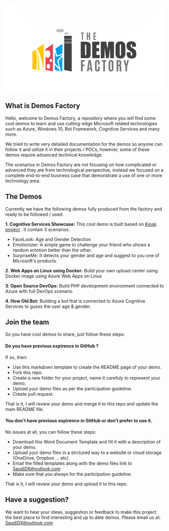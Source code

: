 ![Demos Factory](assets/logo.png)
## What is Demos Factory

Hello, welcome to Demos Factory, a repository where you will find some cool demos to learn and use cutting-edge Microsoft related technologies such as Azure, Windows 10, Bot Framework, Cognitive Services and many more.

We tried to write very detailed documentation for the demos so anyone can follow it and utilize it in their projects / POCs, however, some of these demos require advanced technical knowledge. 

The scenarios in Demos Factory are not focusing on how complicated or advanced they are from technological perspective, instead we focused on a complete end-to-end business case that demonstrate a use of one or more technology area. 


## The Demos

Currently we have the following demos fully produced from the factory and ready to be followed / used.

 **1. Cognitive Services Showcase:** This cool demo is built based on [Kiosk project](https://github.com/Microsoft/Cognitive-Samples-IntelligentKiosk) . It contain 3 scenarios:


 - FaceLook: Age and Gender Detection 
 - Emotionizer: A simple game to challenge your friend who shows a random emotion better than the other. 
 - SurpriseMe: It detects your gender and age and suggest to you one of Microsoft's products.


**2. Web Apps on Linux using Docker:** Build your own upload center using Docker image using Azure Web Apps on Linux

**3. Open Source DevOps:** Build PHP development environment connected to Azure with full DevOps scenario.

**4. How Old Bot:** Building a bot that is connected to Azure Cognitive Services to guess the user age & gender.


## Join the team

So you have cool demos to share, just follow these steps:

#### Do you have previous expirence in GitHub ?
If so, then:
- Use this markdown template to create the README page of your demo.
- Fork this repo.
- Create a new folder for your project, name it carefuly to represent your demo.
- Upload your demo files as per the participation guideline. 
- Create pull request.

That is it, I will review your demo and merge it to this repo and update the main README file.

#### You don't have previous expirence in GitHub or don't prefer to use it.

No issues at all, you can follow these steps:
- Download this Word Document Template and fill it with a description of your demo.
- Upload your demo files in a strctured way to a website or cloud storage (OneDrive, Dropbox ... etc)
- Email the filled templates along with the demo files link to SaudiDX@outlook.com
- Make sure that you always for the participation guideline.

That is it, I will review your demo and upload it to this repo.


## Have a suggestion?

We want to hear your ideas, suggestion or feedback to make this project the best place to find interesting and up to date demos. Please email us at: SaudiDX@outlook.com
